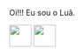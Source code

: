 Oi!!! Eu sou o Luã.

 <link rel="folha de estilo" href="https://cdn.jsdelivr.net/gh/devicons/devicon@v2.15.1/devicon.min.css">
          
<img loading="CSS" src="https://cdn.jsdelivr.net/gh/devicons/devicon/icons/adonisjs/adonisjs-original.svg" width="40" height="40" />


  <img src="https://cdn.jsdelivr.net/gh/devicons/devicon/icons/adonisjs/adonisjs-original.svg" width="40" height="40" />
          
          
          


